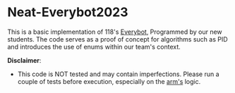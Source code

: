 # Neat-Everybot2023

This is a basic implementation of 118's [Everybot](https://www.118everybot.org/2023-resources), Programmed by our new students.
The code serves as a proof of concept for algorithms such as PID and introduces the use of enums within our team's context.

**Disclaimer**:
- This code is NOT tested and may contain imperfections. Please run a couple of tests before execution, especially on the [arm's](https://github.com/NeatTeam1943/NeatEverybot2023/blob/arm/src/main/java/frc/robot/subsystems/Arm.java) logic.
